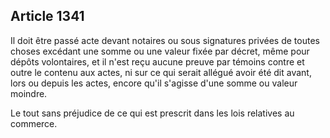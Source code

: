 Article 1341
----
Il doit être passé acte devant notaires ou sous signatures privées de toutes
choses excédant une somme ou une valeur fixée par décret, même pour dépôts
volontaires, et il n'est reçu aucune preuve par témoins contre et outre le
contenu aux actes, ni sur ce qui serait allégué avoir été dit avant, lors ou
depuis les actes, encore qu'il s'agisse d'une somme ou valeur moindre.

Le tout sans préjudice de ce qui est prescrit dans les lois relatives au
commerce.
